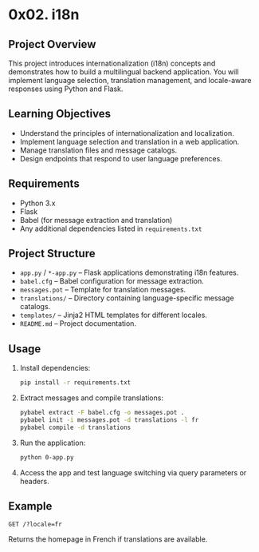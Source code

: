 # 0x02. i18n

## Project Overview
This project introduces internationalization (i18n) concepts and demonstrates how to build a multilingual backend application. You will implement language selection, translation management, and locale-aware responses using Python and Flask.

## Learning Objectives
- Understand the principles of internationalization and localization.
- Implement language selection and translation in a web application.
- Manage translation files and message catalogs.
- Design endpoints that respond to user language preferences.

## Requirements
- Python 3.x
- Flask
- Babel (for message extraction and translation)
- Any additional dependencies listed in `requirements.txt`

## Project Structure
- `app.py` / `*-app.py` – Flask applications demonstrating i18n features.
- `babel.cfg` – Babel configuration for message extraction.
- `messages.pot` – Template for translation messages.
- `translations/` – Directory containing language-specific message catalogs.
- `templates/` – Jinja2 HTML templates for different locales.
- `README.md` – Project documentation.

## Usage
1. Install dependencies:
   ```zsh
   pip install -r requirements.txt
   ```
2. Extract messages and compile translations:
   ```zsh
   pybabel extract -F babel.cfg -o messages.pot .
   pybabel init -i messages.pot -d translations -l fr
   pybabel compile -d translations
   ```
3. Run the application:
   ```zsh
   python 0-app.py
   ```
4. Access the app and test language switching via query parameters or headers.

## Example
```
GET /?locale=fr
```
Returns the homepage in French if translations are available.
